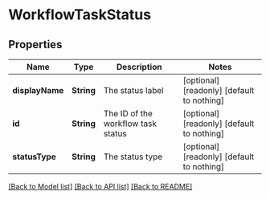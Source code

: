 # WorkflowTaskStatus


## Properties
Name | Type | Description | Notes
------------ | ------------- | ------------- | -------------
**displayName** | **String** | The status label | [optional] [readonly] [default to nothing]
**id** | **String** | The ID of the workflow task status | [optional] [readonly] [default to nothing]
**statusType** | **String** | The status type | [optional] [readonly] [default to nothing]


[[Back to Model list]](../README.md#models) [[Back to API list]](../README.md#api-endpoints) [[Back to README]](../README.md)


